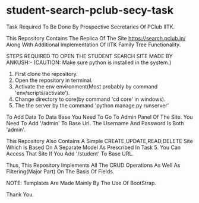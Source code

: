 # student-search-pclub-secy-task
 Task Required To Be Done By Prospective Secretaries Of PClub IITK.

This Repository Contains The Replica Of The Site https://search.pclub.in/ Along With Additional Implementation Of IITK Family Tree Functionality.

STEPS REQUIRED TO OPEN THE STUDENT SEARCH SITE MADE BY ANKUSH:-
(CAUTION: Make sure python is installed in the system.)

1) First clone the repository.
2) Open the repository in terminal.
3) Activate the env environment(Most probably by command 'env/scripts/activate').
4) Change directory to core(by command 'cd core' in windows).
5) The the server by the command 'python manage.py runserver'

To Add Data To Data Base You Need To Go To Admin Panel Of The Site. You Need To Add '/admin' To Base Url.
The Username And Password Is Both 'admin'.

This Repository Also Contains A Simple CREATE,UPDATE,READ,DELETE Site Which Is Based On A Separate Model
As Prescribed In Task 5. You Can Access That Site If You Add '/student' To Base URL.

Thus, This Repository Implements All The CRUD Operations As Well As FIltering(Major Part) On The Basis Of Fields.

NOTE: Templates Are Made Mainly By The Use Of BootStrap.

Thank You.